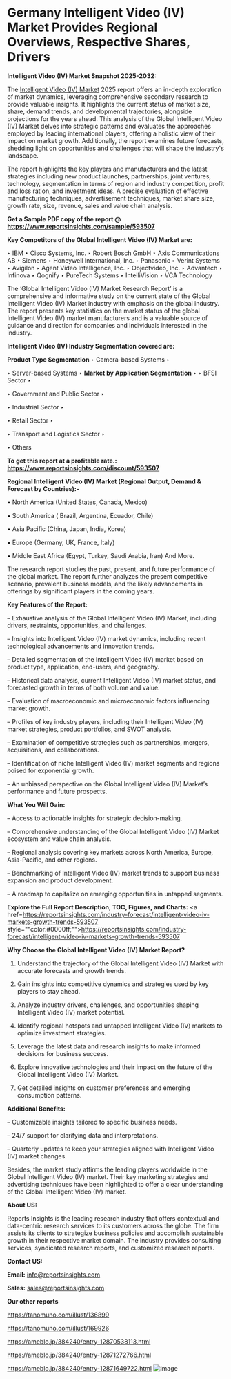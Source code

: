 # Germany Intelligent Video (IV) Market Provides Regional Overviews, Respective Shares, Drivers

<strong>Intelligent Video (IV) Market Snapshot 2025-2032:</strong>

The <a href=https://www.reportsinsights.com/sample/593507>Intelligent Video (IV) Market</a> 2025 report offers an in-depth exploration of market dynamics, leveraging comprehensive secondary research to provide valuable insights. It highlights the current status of market size, share, demand trends, and developmental trajectories, alongside projections for the years ahead. This analysis of the Global Intelligent Video (IV) Market delves into strategic patterns and evaluates the approaches employed by leading international players, offering a holistic view of their impact on market growth. Additionally, the report examines future forecasts, shedding light on opportunities and challenges that will shape the industry's landscape.

The report highlights the key players and manufacturers and the latest strategies including new product launches, partnerships, joint ventures, technology, segmentation in terms of region and industry competition, profit and loss ration, and investment ideas. A precise evaluation of effective manufacturing techniques, advertisement techniques, market share size, growth rate, size, revenue, sales and value chain analysis.

<strong>Get a Sample PDF copy of the report @ <a href=https://www.reportsinsights.com/sample/593507 style=color:#0000ff;>https://www.reportsinsights.com/sample/593507</a></strong>

<strong>Key Competitors of the Global Intelligent Video (IV) Market are:</strong>

‣ IBM
‣ Cisco Systems, Inc.
‣ Robert Bosch GmbH
‣ Axis Communications AB
‣ Siemens
‣ Honeywell International, Inc.
‣ Panasonic
‣ Verint Systems
‣ Avigilon
‣ Agent Video Intelligence, Inc.
‣ Objectvideo, Inc.
‣ Advantech
‣ Infinova
‣ Qognify
‣ PureTech Systems
‣ IntelliVision
‣ VCA Technology

The ‘Global Intelligent Video (IV) Market Research Report’ is a comprehensive and informative study on the current state of the Global Intelligent Video (IV) Market industry with emphasis on the global industry. The report presents key statistics on the market status of the global Intelligent Video (IV) market manufacturers and is a valuable source of guidance and direction for companies and individuals interested in the industry.

<strong>Intelligent Video (IV) Industry Segmentation covered are:</strong>

<strong>Product Type Segmentation</strong>
‣
Camera-based Systems
‣ 

‣ Server-based Systems
‣ 
<strong>Market by Application Segmentation</strong>
‣
‣  BFSI Sector
‣ 

‣ Government and Public Sector
‣ 

‣ Industrial Sector
‣ 

‣ Retail Sector
‣ 

‣ Transport and Logistics Sector
‣ 

‣ Others

<strong>To get this report at a profitable rate.: <a href=https://www.reportsinsights.com/discount/593507 style=color:#0000ff;>https://www.reportsinsights.com/discount/593507</a></strong>

<strong>Regional Intelligent Video (IV) Market (Regional Output, Demand &amp; Forecast by Countries):-</strong>

• North America (United States, Canada, Mexico)

• South America ( Brazil, Argentina, Ecuador, Chile)

• Asia Pacific (China, Japan, India, Korea)

• Europe (Germany, UK, France, Italy)

• Middle East Africa (Egypt, Turkey, Saudi Arabia, Iran) And More.

The research report studies the past, present, and future performance of the global market. The report further analyzes the present competitive scenario, prevalent business models, and the likely advancements in offerings by significant players in the coming years.

<strong>Key Features of the Report:</strong>

– Exhaustive analysis of the Global Intelligent Video (IV) Market, including drivers, restraints, opportunities, and challenges.

– Insights into Intelligent Video (IV) market dynamics, including recent technological advancements and innovation trends.

– Detailed segmentation of the Intelligent Video (IV) market based on product type, application, end-users, and geography.

– Historical data analysis, current Intelligent Video (IV) market status, and forecasted growth in terms of both volume and value.

– Evaluation of macroeconomic and microeconomic factors influencing market growth.

– Profiles of key industry players, including their Intelligent Video (IV) market strategies, product portfolios, and SWOT analysis.

– Examination of competitive strategies such as partnerships, mergers, acquisitions, and collaborations.

– Identification of niche Intelligent Video (IV) market segments and regions poised for exponential growth.

– An unbiased perspective on the Global Intelligent Video (IV) Market’s performance and future prospects.

<strong>What You Will Gain:</strong>

– Access to actionable insights for strategic decision-making.

– Comprehensive understanding of the Global Intelligent Video (IV) Market ecosystem and value chain analysis.

– Regional analysis covering key markets across North America, Europe, Asia-Pacific, and other regions.

– Benchmarking of Intelligent Video (IV) market trends to support business expansion and product development.

– A roadmap to capitalize on emerging opportunities in untapped segments.

<strong>Explore the Full Report Description, TOC, Figures, and Charts:</strong>
<a href=https://reportsinsights.com/industry-forecast/intelligent-video-iv-markets-growth-trends-593507 style=""color:#0000ff;"">https://reportsinsights.com/industry-forecast/intelligent-video-iv-markets-growth-trends-593507</a>

<strong>Why Choose the Global Intelligent Video (IV) Market Report?</strong>

1. Understand the trajectory of the Global Intelligent Video (IV) Market with accurate forecasts and growth trends.

2. Gain insights into competitive dynamics and strategies used by key players to stay ahead.

3. Analyze industry drivers, challenges, and opportunities shaping Intelligent Video (IV) market potential.

4. Identify regional hotspots and untapped Intelligent Video (IV) markets to optimize investment strategies.

5. Leverage the latest data and research insights to make informed decisions for business success.

6. Explore innovative technologies and their impact on the future of the Global Intelligent Video (IV) Market.

7. Get detailed insights on customer preferences and emerging consumption patterns.

<strong>Additional Benefits:</strong>

– Customizable insights tailored to specific business needs.

– 24/7 support for clarifying data and interpretations.

– Quarterly updates to keep your strategies aligned with Intelligent Video (IV) market changes.

Besides, the market study affirms the leading players worldwide in the Global Intelligent Video (IV) market. Their key marketing strategies and advertising techniques have been highlighted to offer a clear understanding of the Global Intelligent Video (IV) market.

<strong><strong>About US</strong>:</strong>

Reports Insights is the leading research industry that offers contextual and data-centric research services to its customers across the globe. The firm assists its clients to strategize business policies and accomplish sustainable growth in their respective market domain. The industry provides consulting services, syndicated research reports, and customized research reports.

<strong>Contact US:</strong>

<p class=><b>Email:</b> <a href=mailto:info@reportsinsights.com>info@reportsinsights.com</a></p>
<p class=><b>Sales:</b> <a href=mailto:sales@reportsinsights.com>sales@reportsinsights.com</a></p>

<strong>Our other reports</strong>

<a href=https://tanomuno.com/illust/136899>https://tanomuno.com/illust/136899</a>

<a href=https://tanomuno.com/illust/169926>https://tanomuno.com/illust/169926</a>

<a href=https://ameblo.jp/384240/entry-12870538113.html>https://ameblo.jp/384240/entry-12870538113.html</a>

<a href=https://ameblo.jp/384240/entry-12871272766.html>https://ameblo.jp/384240/entry-12871272766.html</a>

<a href=https://ameblo.jp/384240/entry-12871649722.html>https://ameblo.jp/384240/entry-12871649722.html</a>
![image](https://github.com/user-attachments/assets/450f5178-2e35-4346-bdcd-8fc2aab30135)
